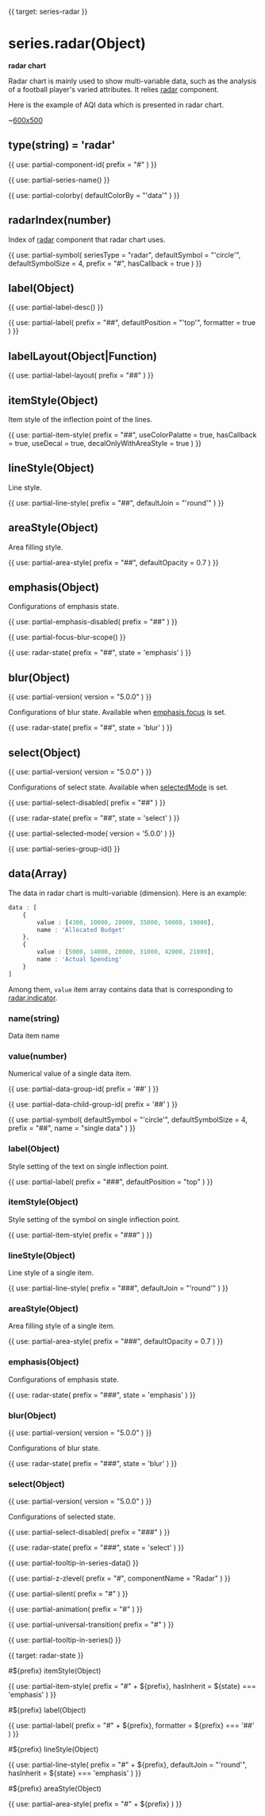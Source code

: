 
{{ target: series-radar }}

# series.radar(Object)

**radar chart**

Radar chart is mainly used to show multi-variable data, such as the analysis of a football player's varied attributes. It relies [radar](~radar) component.

Here is the example of AQI data which is presented in radar chart.

~[600x500](${galleryViewPath}radar-aqi&edit=1&reset=1)

## type(string) = 'radar'

{{ use: partial-component-id(
    prefix = "#"
) }}

{{ use: partial-series-name() }}

{{ use: partial-colorby(
    defaultColorBy = "'data'"
) }}

## radarIndex(number)

Index of [radar](~radar) component that radar chart uses.

{{ use: partial-symbol(
    seriesType = "radar",
    defaultSymbol = "'circle'",
    defaultSymbolSize = 4,
    prefix = "#",
    hasCallback = true
) }}

## label(Object)

{{ use: partial-label-desc() }}

{{ use: partial-label(
    prefix = "##",
    defaultPosition = "'top'",
    formatter = true
) }}

## labelLayout(Object|Function)

{{ use: partial-label-layout(
    prefix = "##"
) }}

## itemStyle(Object)

Item style of the inflection point of the lines.

{{ use: partial-item-style(
    prefix = "##",
    useColorPalatte = true,
    hasCallback = true,
    useDecal = true,
    decalOnlyWithAreaStyle = true
) }}

## lineStyle(Object)

Line style.

{{ use: partial-line-style(
    prefix = "##",
    defaultJoin = "'round'"
) }}

## areaStyle(Object)

Area filling style.

{{ use: partial-area-style(
    prefix = "##",
    defaultOpacity = 0.7
) }}

## emphasis(Object)

Configurations of emphasis state.

{{ use: partial-emphasis-disabled(
    prefix = "##"
) }}

{{ use: partial-focus-blur-scope() }}

{{ use: radar-state(
    prefix = "##",
    state = 'emphasis'
) }}

## blur(Object)

{{ use: partial-version(
    version = "5.0.0"
) }}

Configurations of blur state. Available when [emphasis.focus](~series-radar.emphasis.focus) is set.

{{ use: radar-state(
    prefix = "##",
    state = 'blur'
) }}

## select(Object)

{{ use: partial-version(
    version = "5.0.0"
) }}

Configurations of select state. Available when [selectedMode](~series-radar.selectedMode) is set.

{{ use: partial-select-disabled(
    prefix = "##"
) }}

{{ use: radar-state(
    prefix = "##",
    state = 'select'
) }}

{{ use: partial-selected-mode(
    version = '5.0.0'
) }}

{{ use: partial-series-group-id() }}

## data(Array)

The data in radar chart is multi-variable (dimension). Here is an example:

```ts
data : [
    {
        value : [4300, 10000, 28000, 35000, 50000, 19000],
        name : 'Allocated Budget'
    },
    {
        value : [5000, 14000, 28000, 31000, 42000, 21000],
        name : 'Actual Spending'
    }
]
```

Among them, `value` item array contains data that is corresponding to [radar.indicator](~radar.indicator).

### name(string)

Data item name

### value(number)

Numerical value of a single data item.

{{ use: partial-data-group-id(
    prefix = '##'
) }}

{{ use: partial-data-child-group-id(
    prefix = '##'
) }}

{{ use: partial-symbol(
    defaultSymbol = "'circle'",
    defaultSymbolSize = 4,
    prefix = "##",
    name = "single data"
) }}

### label(Object)

Style setting of the text on single inflection point.

{{ use: partial-label(
    prefix = "###",
    defaultPosition = "top"
) }}

### itemStyle(Object)

Style setting of the symbol on single inflection point.

{{ use: partial-item-style(
    prefix = "###"
) }}

### lineStyle(Object)

Line style of a single item.

{{ use: partial-line-style(
    prefix = "###",
    defaultJoin = "'round'"
) }}

### areaStyle(Object)

Area filling style of a single item.

{{ use: partial-area-style(
    prefix = "###",
    defaultOpacity = 0.7
) }}

### emphasis(Object)

Configurations of emphasis state.

{{ use: radar-state(
    prefix = "###",
    state = 'emphasis'
) }}

### blur(Object)

{{ use: partial-version(
    version = "5.0.0"
) }}

Configurations of blur state.

{{ use: radar-state(
    prefix = "###",
    state = 'blur'
) }}

### select(Object)

{{ use: partial-version(
    version = "5.0.0"
) }}

Configurations of selected state.

{{ use: partial-select-disabled(
    prefix = "###"
) }}

{{ use: radar-state(
    prefix = "###",
    state = 'select'
) }}

{{ use: partial-tooltip-in-series-data() }}

{{ use: partial-z-zlevel(
    prefix = "#",
    componentName = "Radar"
) }}

{{ use: partial-silent(
    prefix = "#"
) }}

{{ use: partial-animation(
    prefix = "#"
) }}

{{ use: partial-universal-transition(
    prefix = "#"
) }}

{{ use: partial-tooltip-in-series() }}



{{ target: radar-state }}

#${prefix} itemStyle(Object)

{{ use: partial-item-style(
    prefix = "#" + ${prefix},
    hasInherit = ${state} === 'emphasis'
) }}

#${prefix} label(Object)

{{ use: partial-label(
    prefix = "#" + ${prefix},
    formatter = ${prefix} === '##'
) }}

#${prefix} lineStyle(Object)

{{ use: partial-line-style(
    prefix = "#" + ${prefix},
    defaultJoin = "'round'",
    hasInherit = ${state} === 'emphasis'
) }}

#${prefix} areaStyle(Object)

{{ use: partial-area-style(
    prefix = "#" + ${prefix}
) }}

